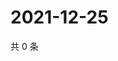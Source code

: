 # 2021-12-25

共 0 条

<!-- BEGIN WEIBO -->
<!-- 最后更新时间 Sat Dec 25 2021 23:14:34 GMT+0800 (China Standard Time) -->

<!-- END WEIBO -->
